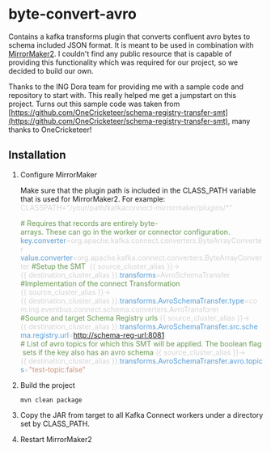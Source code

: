 # byte-convert-avro

Contains a kafka transforms plugin that converts confluent avro bytes to schema included JSON format. It is meant to be used in combination with [MirrorMaker2](https://cwiki.apache.org/confluence/display/KAFKA/KIP-382%3A+MirrorMaker+2.0). I couldn't find any public resource that is capable of providing this functionality which was required for our project, so we decided to build our own.

Thanks to the ING Dora team for providing me with a sample code and repository to start with. This really helped me get a jumpstart on this project.
Turns out this sample code was taken from [https://github.com/OneCricketeer/schema-registry-transfer-smt](https://github.com/OneCricketeer/schema-registry-transfer-smt), many thanks to OneCricketeer!

## Installation

1. Configure MirrorMaker

    Make sure that the plugin path is included in the CLASS\_PATH variable that is used for MirrorMaker2.
    For example:
    <span class="colour" style="color:rgb(212, 212, 212)">CLASSPATH="/your/path/kafkaconnect-mirrormaker/plugins/\*"</span>

    <span class="colour" style="color:rgb(106, 153, 85)"># Requires that records are entirely byte-arrays. These can go in the worker or connector configuration.</span>
    <span class="colour" style="color:rgb(86, 156, 214)">key.converter</span><span class="colour" style="color:rgb(212, 212, 212)">=org.apache.kafka.connect.converters.ByteArrayConverter</span>
    <span class="colour" style="color:rgb(86, 156, 214)">value.converter</span><span class="colour" style="color:rgb(212, 212, 212)">=org.apache.kafka.connect.converters.ByteArrayConverter</span>
    <span class="colour" style="color:rgb(106, 153, 85)">#Setup the SMT </span>
    <span class="colour" style="color:rgb(212, 212, 212)">{{ source\_cluster\_alias }}->{{ destination\_cluster\_alias }}.</span><span class="colour" style="color:rgb(86, 156, 214)">transforms</span><span class="colour" style="color:rgb(212, 212, 212)">=AvroSchemaTransfer</span>
    <span class="colour" style="color:rgb(106, 153, 85)">#Implementation of the connect Transformation</span>
    <span class="colour" style="color:rgb(212, 212, 212)">{{ source\_cluster\_alias }}->{{ destination\_cluster\_alias }}.</span><span class="colour" style="color:rgb(86, 156, 214)">transforms.AvroSchemaTransfer.type</span><span class="colour" style="color:rgb(212, 212, 212)">=com.ing.eventbus.connect.schema.converters.AvroTransform</span>
    <span class="colour" style="color:rgb(106, 153, 85)">#Source and target Schema Registry urls</span>
    <span class="colour" style="color:rgb(212, 212, 212)">{{ source\_cluster\_alias }}->{{ destination\_cluster\_alias }}.</span><span class="colour" style="color:rgb(86, 156, 214)">transforms.AvroSchemaTransfer.src.schema.registry.url</span><span class="colour" style="color:rgb(212, 212, 212)">=[http://schema-reg-url:8081](http://kafka-tst-1.europe.intranet:8081)</span>
    <span class="colour" style="color:rgb(106, 153, 85)"># List of avro topics for which this SMT will be applied. The boolean flag sets if the key also has an avro schema</span>
    <span class="colour" style="color:rgb(212, 212, 212)">{{ source\_cluster\_alias }}->{{ destination\_cluster\_alias }}.</span><span class="colour" style="color:rgb(86, 156, 214)">transforms.AvroSchemaTransfer.avro.topics</span><span class="colour" style="color:rgb(212, 212, 212)">=</span><span class="colour" style="color:rgb(206, 145, 120)">"test-topic:false"</span>
2. Build the project

    ```
    mvn clean package
    ```

3. Copy the JAR from target to all Kafka Connect workers under a directory set by CLASS_PATH.

4. Restart MirrorMaker2


